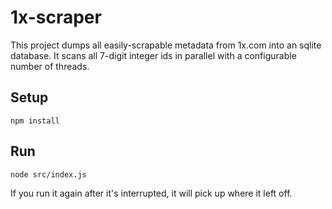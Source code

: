 # 1x-scraper
This project dumps all easily-scrapable metadata from 1x.com into an sqlite database. It scans all 7-digit integer ids in parallel with a configurable number of threads.

## Setup
```
npm install
```

## Run
```
node src/index.js
```
If you run it again after it's interrupted, it will pick up where it left off.